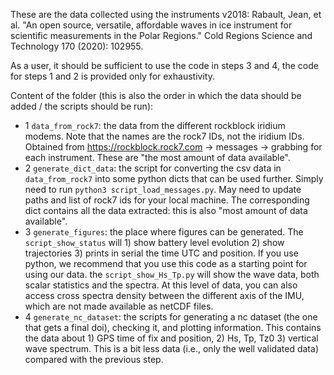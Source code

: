 These are the data collected using the instruments v2018: Rabault, Jean, et al. "An open source, versatile, affordable waves in ice instrument for scientific measurements in the Polar Regions." Cold Regions Science and Technology 170 (2020): 102955.

As a user, it should be sufficient to use the code in steps 3 and 4, the code for steps 1 and 2 is provided only for exhaustivity.

Content of the folder (this is also the order in which the data should be added / the scripts should be run):

- 1 ```data_from_rock7```: the data from the different rockblock iridium modems. Note that the names are the rock7 IDs, not the iridium IDs. Obtained from https://rockblock.rock7.com -> messages -> grabbing for each instrument. These are "the most amount of data available".
- 2 ```generate_dict_data```: the script for converting the csv data in ```data_from_rock7``` into some python dicts that can be used further. Simply need to run ```python3 script_load_messages.py```. May need to update paths and list of rock7 ids for your local machine. The corresponding dict contains all the data extracted: this is also "most amount of data available".
- 3 ```generate_figures```: the place where figures can be generated. The ```script_show_status``` will 1) show battery level evolution 2) show trajectories 3) prints in serial the time UTC and position. If you use python, we recommend that you use this code as a starting point for using our data. the ```script_show_Hs_Tp.py``` will show the wave data, both scalar statistics and the spectra. At this level of data, you can also access cross spectra density between the different axis of the IMU, which are not made available as netCDF files.
- 4 ```generate_nc_dataset```: the scripts for generating a nc dataset (the one that gets a final doi), checking it, and plotting information. This contains the data about 1) GPS time of fix and position, 2) Hs, Tp, Tz0 3) vertical wave spectrum. This is a bit less data (i.e., only the well validated data) compared with the previous step.
